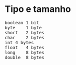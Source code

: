 # Tipo e tamanho

<pre>
boolean	1 bit
byte	1 byte
short	2 bytes
char	2 bytes	
int	4 bytes	
float	4 bytes	
long	8 bytes	
double	8 bytes
</pre>